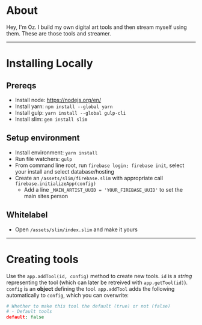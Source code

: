 # About
Hey, I'm Oz. I build my own digital art tools and then stream myself using them. These are those tools and streamer.

-------------------------------------------------------------

# Installing Locally

## Prereqs
- Install node: https://nodejs.org/en/
- Install yarn: `npm install --global yarn`
- Install gulp: `yarn install --global gulp-cli`
- Install slim: `gem install slim`

## Setup environment
- Install environment: `yarn install`
- Run file watchers: `gulp`
- From command line root, run `firebase login; firebase init`, select your install and select database/hosting
- Create an `/assets/slim/firebase.slim` with appropriate call `firebase.initializeApp(config)`
  - Add a line `_MAIN_ARTIST_UUID = 'YOUR_FIREBASE_UUID'` to set the main sites person

## Whitelabel
- Open `/assets/slim/index.slim` and make it yours

-------------------------------------------------------------

# Creating tools

Use the `app.addTool(id, config)` method to create new tools. `id` is a _string_ representing the tool (which can later be retreived with `app.getTool(id)`). `config` is an **object** defining the tool. `app.addTool` adds the following automatically to `config`, which you can overwrite:

```coffee
# Whether to make this tool the default (true) or not (false)
# - Default tools
default: false
```
